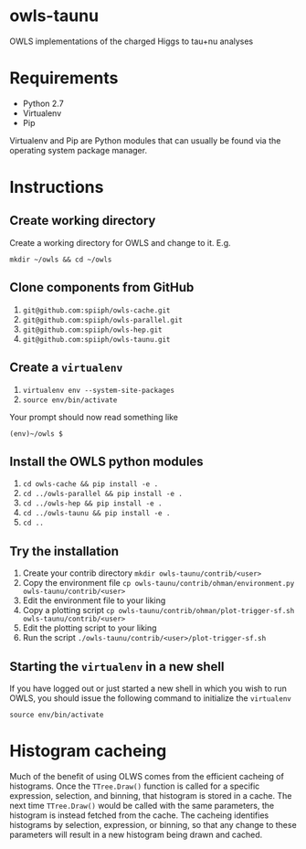 owls-taunu
==========

OWLS implementations of the charged Higgs to tau+nu analyses

Requirements
============

* Python 2.7
* Virtualenv
* Pip

Virtualenv and Pip are Python modules that can usually be found via the
operating system package manager.

Instructions
============

Create working directory
------------------------

Create a working directory for OWLS and change to it. E.g.

  `mkdir ~/owls && cd ~/owls`

Clone components from GitHub
----------------------------

1. `git@github.com:spiiph/owls-cache.git`
2. `git@github.com:spiiph/owls-parallel.git`
3. `git@github.com:spiiph/owls-hep.git`
4. `git@github.com:spiiph/owls-taunu.git`

Create a `virtualenv`
---------------------
1. `virtualenv env --system-site-packages`
2. `source env/bin/activate`

Your prompt should now read something like

  `(env)~/owls $`

Install the OWLS python modules
-------------------------------

1. `cd owls-cache && pip install -e .`
2. `cd ../owls-parallel && pip install -e .`
3. `cd ../owls-hep && pip install -e .`
4. `cd ../owls-taunu && pip install -e .`
5. `cd ..`

Try the installation
--------------------

1. Create your contrib directory
    `mkdir owls-taunu/contrib/<user>`
2. Copy the environment file
    `cp owls-taunu/contrib/ohman/environment.py owls-taunu/contrib/<user>`
3. Edit the environment file to your liking
4. Copy a plotting script
    `cp owls-taunu/contrib/ohman/plot-trigger-sf.sh owls-taunu/contrib/<user>`
5. Edit the plotting script to your liking
6. Run the script
    `./owls-taunu/contrib/<user>/plot-trigger-sf.sh`

Starting the `virtualenv` in a new shell
----------------------------------------

If you have logged out or just started a new shell in which you wish to run
OWLS, you should issue the following command to initialize the `virtualenv`

   `source env/bin/activate`

Histogram cacheing
==================

Much of the benefit of using OLWS comes from the efficient cacheing of
histograms. Once the `TTree.Draw()` function is called for a specific
expression, selection, and binning, that histogram is stored in a cache. The next time
`TTree.Draw()` would be called with the same parameters, the histogram is
instead fetched from the cache. The cacheing identifies histograms by
selection, expression, or binning, so that any change to these parameters
will result in a new histogram being drawn and cached.
